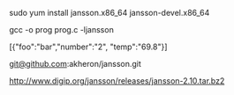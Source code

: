 sudo yum install jansson.x86_64 jansson-devel.x86_64

gcc -o prog prog.c -ljansson

[{"foo":"bar","number":"2", "temp":"69.8"}]

git@github.com:akheron/jansson.git

http://www.digip.org/jansson/releases/jansson-2.10.tar.bz2